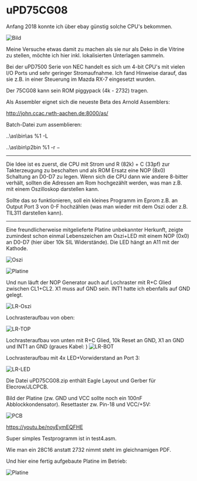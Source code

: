 # uPD75CG08

Anfang 2018 konnte ich über ebay günstig solche CPU's bekommen.

![Bild](https://github.com/petersieg/uPD75CG08/blob/master/uPD75CG08.jpg)

Meine Versuche etwas damit zu machen als sie nur als Deko in die Vitrine zu stellen, möchte ich hier inkl. lokalisierten Unterlagen sammeln.

Bei der uPD7500 Serie von NEC handelt es sich um 4-bit CPU's mit vielen I/O Ports und sehr geringer Stromaufnahme. Ich fand Hinweise darauf, das sie z.B. in einer Steuerung im Mazda RX-7 eingesetzt wurden.

Der 75CG08 kann sein ROM piggypack (4k - 2732) tragen.

Als Assembler eignet sich die neueste Beta des Arnold Assemblers:

http://john.ccac.rwth-aachen.de:8000/as/

Batch-Datei zum assemblieren:

..\as\bin\as %1 -L

..\as\bin\p2bin %1 -r $-$

---

Die Idee ist es zuerst, die CPU mit Strom und R (82k) + C (33pf)  zur Takterzeugung zu beschalten und als ROM Ersatz eine NOP (8x0) Schaltung an D0-D7 zu legen. Wenn sich die CPU dann wie andere 8-bitter verhält, sollten die Adressen am Rom hochgezählt werden, was man z.B. mit einem Oszilloskop darstellen kann.

Sollte das so funktionieren, soll ein kleines Programm im Eprom z.B. an Output Port 3 von 0-F hochzählen (was man wieder mit dem Oszi oder z.B. TIL311 darstellen kann).

---

Eine freundlicherweise mitgelieferte Platine unbekannter Herkunft, zeigte zumindest schon einmal Lebenszeichen am Oszi+LED mit einem NOP (0x0) an D0-D7 (hier über 10k SIL Widerstände). Die LED hängt an A11 mit der Kathode.

![Oszi](https://github.com/petersieg/uPD75CG08/blob/master/uPD75CG08%2BNOP%2BOszi.JPG)

![Platine](https://github.com/petersieg/uPD75CG08/blob/master/uPD75CG08-Platine%2BNOP.JPG)

Und nun läuft der NOP Generator auch auf Lochraster mit R+C Glied zwischen CL1+CL2. X1 muss auf GND sein. INT1 hatte ich ebenfalls auf GND gelegt.

![LR-Oszi](https://github.com/petersieg/uPD75CG08/blob/master/uPD75CG08-LR-Oszi.JPG)

Lochrasteraufbau von oben:

![LR-TOP](https://github.com/petersieg/uPD75CG08/blob/master/uPD75CG08-LR-TOP.JPG)

Lochrasteraufbau von unten mit R+C Glied, 10k Reset an GND, X1 an GND und INT1 an GND (graues Kabel:
)
![LR-BOT](https://github.com/petersieg/uPD75CG08/blob/master/uPD75CG08-LR-BOT.JPG)

Lochrasteraufbau mit 4x LED+Vorwiderstand an Port 3:

![LR-LED](https://github.com/petersieg/uPD75CG08/blob/master/LR-Aufbau.JPG)

Die Datei uPD75CG08.zip enthält Eagle Layout und Gerber für Elecrow/JLCPCB.

Bild der Platine (zw. GND und VCC sollte noch ein 100nF Abblockkondensator). Resettaster zw. Pin-18 und VCC/+5V:

![PCB](https://github.com/petersieg/uPD75CG08/blob/master/jclpcb.png)

https://youtu.be/noyEymEQFHE

Super simples Testprogramm ist in test4.asm.

Wie man ein 28C16 anstatt 2732 nimmt steht im gleichnamigen PDF.

Und hier eine fertig aufgebaute Platine im Betrieb:

![Platine](https://github.com/petersieg/uPD75CG08/blob/master/uPD75CG08%20Platine.jpeg)



